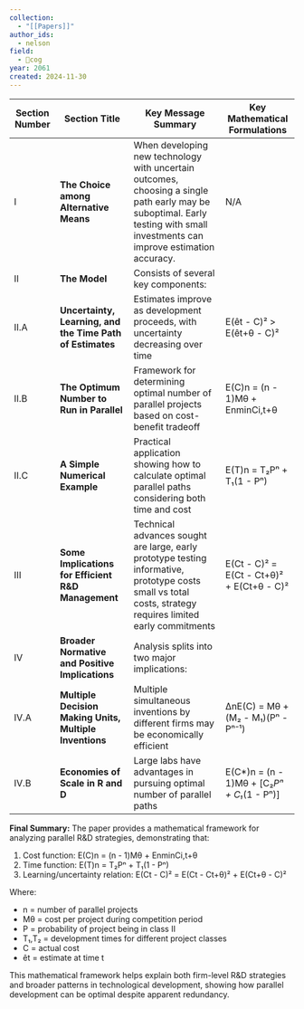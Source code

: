 ```yaml
---
collection:
  - "[[Papers]]"
author_ids:
  - nelson
field:
  - 👾cog
year: 2061
created: 2024-11-30
---
```


| Section Number | Section Title | Key Message Summary | Key Mathematical Formulations |
|---------------|---------------|---------------------|----------------------------|
| I | **The Choice among Alternative Means** | When developing new technology with uncertain outcomes, choosing a single path early may be suboptimal. Early testing with small investments can improve estimation accuracy. | N/A |
| II | **The Model** | Consists of several key components: | |
| II.A | **Uncertainty, Learning, and the Time Path of Estimates** | Estimates improve as development proceeds, with uncertainty decreasing over time | E(êt - C)² > E(êt+θ - C)² |
| II.B | **The Optimum Number to Run in Parallel** | Framework for determining optimal number of parallel projects based on cost-benefit tradeoff | E(C)n = (n - 1)Mθ + EnminCi,t+θ |
| II.C | **A Simple Numerical Example** | Practical application showing how to calculate optimal parallel paths considering both time and cost | E(T)n = T₂Pⁿ + T₁(1 - Pⁿ) |
| III | **Some Implications for Efficient R&D Management** | Technical advances sought are large, early prototype testing informative, prototype costs small vs total costs, strategy requires limited early commitments | E(Ct - C)² = E(Ct - Ct+θ)² + E(Ct+θ - C)² |
| IV | **Broader Normative and Positive Implications** | Analysis splits into two major implications: | |
| IV.A | **Multiple Decision Making Units, Multiple Inventions** | Multiple simultaneous inventions by different firms may be economically efficient | ΔnE(C) = Mθ + (M₂ - M₁)(Pⁿ - Pⁿ⁻¹) |
| IV.B | **Economies of Scale in R and D** | Large labs have advantages in pursuing optimal number of parallel paths | E(C*)n = (n - 1)Mθ + [C₂*Pⁿ + C₁*(1 - Pⁿ)] |

**Final Summary:**
The paper provides a mathematical framework for analyzing parallel R&D strategies, demonstrating that:

1. Cost function: E(C)n = (n - 1)Mθ + EnminCi,t+θ
2. Time function: E(T)n = T₂Pⁿ + T₁(1 - Pⁿ)
3. Learning/uncertainty relation: E(Ct - C)² = E(Ct - Ct+θ)² + E(Ct+θ - C)²

Where:
- n = number of parallel projects
- Mθ = cost per project during competition period
- P = probability of project being in class II
- T₁,T₂ = development times for different project classes
- C = actual cost
- êt = estimate at time t

This mathematical framework helps explain both firm-level R&D strategies and broader patterns in technological development, showing how parallel development can be optimal despite apparent redundancy.